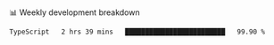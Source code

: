 📊 Weekly development breakdown
<!--START_SECTION:waka-->
```text
TypeScript   2 hrs 39 mins   █████████████████████████   99.90 % 
```
<!--END_SECTION:waka-->
